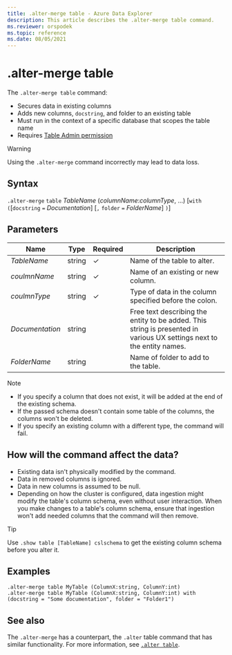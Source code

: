 ```yaml
---
title: .alter-merge table - Azure Data Explorer
description: This article describes the .alter-merge table command.
ms.reviewer: orspodek
ms.topic: reference
ms.date: 08/05/2021
---
```

# .alter-merge table

The `.alter-merge table` command:

* Secures data in existing columns
* Adds new columns, `docstring`, and folder to an existing table
* Must run in the context of a specific database that scopes the table name
* Requires [Table Admin permission](../management/access-control/role-based-authorization.md)

> [!WARNING]
> Using the `.alter-merge` command incorrectly may lead to data loss.

## Syntax

`.alter-merge` `table` *TableName* (*columnName*:*columnType*, ...)  [`with` `(`[`docstring` `=` *Documentation*] [`,` `folder` `=` *FolderName*] `)`]

## Parameters

| Name | Type | Required | Description |
| -- | -- | -- | -- |
| *TableName* | string | &check; | Name of the table to alter. |
| *coulmnName* | string | &check; | Name of an existing or new column. |
| *coulmnType* | string | &check; | Type of data in the column specified before the colon. |
| *Documentation* | string | | Free text describing the entity to be added. This string is presented in various UX settings next to the entity names. |
| *FolderName* | string | | Name of folder to add to the table. |

> [!NOTE]
>
> * If you specify a column that does not exist, it will be added at the end of the existing schema.
> * If the passed schema doesn't contain some table of the columns, the columns won't be deleted.
> * If you specify an existing column with a different type, the command will fail.

## How will the command affect the data?

* Existing data isn't physically modified by the command.
* Data in removed columns is ignored.
* Data in new columns is assumed to be null.
* Depending on how the cluster is configured, data ingestion might modify the table's column schema, even without user interaction. When you make changes to a table's column schema, ensure that ingestion won't add needed columns that the command will then remove.

> [!TIP]
> Use `.show table [TableName] cslschema` to get the existing column schema before you alter it.

## Examples

```kusto
.alter-merge table MyTable (ColumnX:string, ColumnY:int) 
.alter-merge table MyTable (ColumnX:string, ColumnY:int) with (docstring = "Some documentation", folder = "Folder1")
```

## See also

The `.alter-merge` has a counterpart, the `.alter` table command that has similar functionality. For more information, see [`.alter table`](../management/alter-table-command.md).
